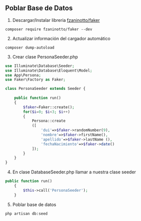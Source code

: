 ## Poblar Base de Datos
1. Descargar/Instalar libreria [fzaninotto/faker](https://github.com/fzaninotto/Faker)
```
composer require fzaninotto/faker --dev
```

2. Actualizar información del cargador automático
```
composer dump-autoload
```

3. Crear clase PersonaSeeder.php
``` php
use Illuminate\Database\Seeder;
use Illuminate\Database\Eloquent\Model;
use App\Persona;
use Faker\Factory as Faker;

class PersonaSeeder extends Seeder {
    
    public function run()
    {
        $faker=Faker::create();
        for($i=0; $i<3; $i++)
        {
            Persona::create
            ([
                'dui'=>$faker->randomNumber(9),
                'nombre'=>$faker->firstName(),
                'apellido'=>$faker->lastName (),
                'fechaNacimiento'=>$faker->date()
            ]);
        }
    }
}
``` 

4. En clase DatabaseSeeder.php llamar a nuestra clase seeder
``` php
public function run()
	{
		$this->call('PersonaSeeder');
	}
```
5. Poblar base de datos 
```
php artisan db:seed
```
